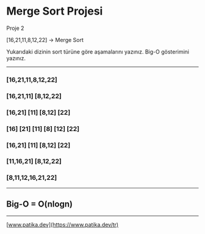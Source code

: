 # Merge Sort Projesi
Proje 2

[16,21,11,8,12,22] -> Merge Sort

Yukarıdaki dizinin sort türüne göre aşamalarını yazınız.
Big-O gösterimini yazınız.

___

### [16,21,11,8,12,22]

### [16,21,11]            [8,12,22]

### [16,21] [11]        [8,12]  [22]

### [16]    [21]    [11]    [8]     [12]    [22]

### [16,21] [11]        [8,12]  [22]

### [11,16,21]          [8,12,22]

### [8,11,12,16,21,22]

___

## Big-O = O(nlogn)

___

[www.patika.dev](https://www.patika.dev/tr)